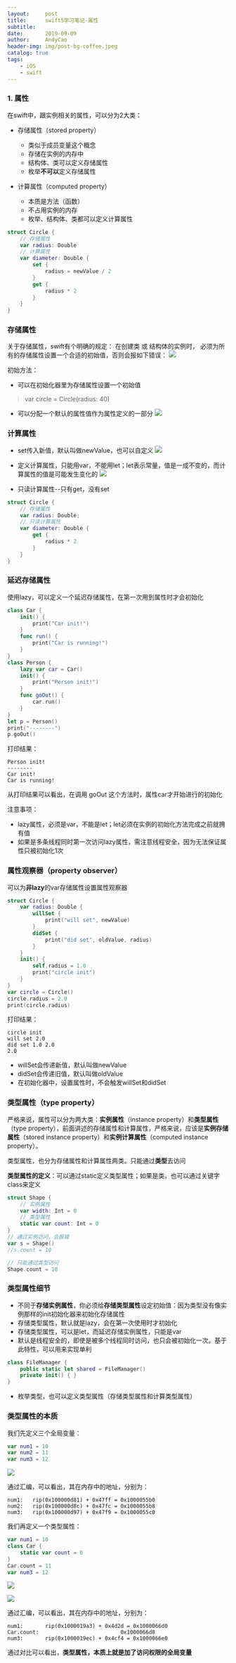 ```yaml
---
layout:     post
title:      swift5学习笔记-属性
subtitle:   
date:       2019-09-09
author:     AndyCao
header-img: img/post-bg-coffee.jpeg
catalog: true
tags:
    - iOS
    - swift
---
```


### 1. 属性
在swift中，跟实例相关的属性，可以分为2大类：
- 存储属性（stored property）
    - 类似于成员变量这个概念
    - 存储在实例的内存中
    - 结构体、类可以定义存储属性
    - 枚举**不可以**定义存储属性

- 计算属性（computed property）
    - 本质是方法（函数）
    - 不占用实例的内存
    - 枚举、结构体、类都可以定义计算属性

```swift
struct Circle {
    // 存储属性
    var radius: Double
    // 计算属性
    var diameter: Double {
        set {
            radius = newValue / 2
        }
        get {
            radius * 2
        }
    }
}
```

### 存储属性
关于存储属性，swift有个明确的规定：
在创建类 或 结构体的实例时， 必须为所有的存储属性设置一个合适的初始值，否则会报如下错误：
![](https://user-gold-cdn.xitu.io/2019/9/9/16d1492bd39c61ce?w=1632&h=172&f=png&s=88978)

初始方法：
- 可以在初始化器里为存储属性设置一个初始值
> var circle = Circle(radius: 40)
- 可以分配一个默认的属性值作为属性定义的一部分
![](https://user-gold-cdn.xitu.io/2019/9/9/16d14964628f5bd5?w=730&h=570&f=png&s=162186)




### 计算属性
- set传入新值，默认叫做newValue，也可以自定义
![](https://user-gold-cdn.xitu.io/2019/9/9/16d149aecb6dfac7?w=812&h=482&f=png&s=132801)

- 定义计算属性，只能用var，不能用let；let表示常量，值是一成不变的，而计算属性的值是可能发生变化的
![](https://user-gold-cdn.xitu.io/2019/9/9/16d149ebd1f72fd7?w=1520&h=280&f=png&s=137545)

- 只读计算属性--只有get，没有set

```swift
struct Circle {
    // 存储属性
    var radius: Double;
    // 只读计算属性
    var diameter: Double {
        get {
            radius * 2
        }
    }
}

```

### 延迟存储属性
使用lazy，可以定义一个延迟存储属性，在第一次用到属性时才会初始化
```swift
class Car {
    init() {
        print("Car init!")
    }
    func run() {
        print("Car is running!")
    }
}
class Person {
    lazy var car = Car()
    init() {
        print("Person init!")
    }
    func goOut() {
        car.run()
    }
}
let p = Person()
print("--------")
p.goOut()
```
打印结果：
```
Person init!
--------
Car init!
Car is running!
```
从打印结果可以看出，在调用 goOut 这个方法时，属性car才开始进行的初始化

注意事项：
- lazy属性，必须是var，不能是let；let必须在实例的初始化方法完成之前就拥有值
- 如果是多条线程同时第一次访问lazy属性，需注意线程安全，因为无法保证属性只被初始化1次

### 属性观察器（property observer）
可以为**非lazy**的var存储属性设置属性观察器
```swift
struct Circle {
    var radius: Double {
        willSet {
            print("will set", newValue)
        }
        didSet {
            print("did set", oldValue, radius)
        }
    }
    init() {
        self.radius = 1.0
        print("circle init")
    }
}
var circle = Circle()
circle.radius = 2.0
print(circle.radius)
```
打印结果：
```
circle init
will set 2.0
did set 1.0 2.0
2.0
```
- willSet会传递新值，默认叫做newValue
- didSet会传递旧值，默认叫做oldValue
- 在初始化器中，设置属性时，不会触发willSet和didSet

### 类型属性（type property）
严格来说，属性可以分为两大类：**实例属性**（instance property）和**类型属性**（type property），前面讲述的存储属性和计算属性，严格来说，应该是**实例存储属性**（stored instance property）和**实例计算属性**（computed instance property）。

类型属性，也分为存储属性和计算属性两类。只能通过**类型**去访问

**类型属性的定义**：可以通过static定义类型属性；如果是类，也可以通过关键字class来定义
```swift
struct Shape {
    // 实例属性
    var width: Int = 0
    // 类型属性
    static var count: Int = 0
}
// 通过实例访问，会报错
var s = Shape()
//s.count = 10

// 只能通过类型访问
Shape.count = 10
```

### 类型属性细节
- 不同于**存储实例属性**，你必须给**存储类型属性**设定初始值：因为类型没有像实例那样的init初始化器来初始化存储属性
- 存储类型属性，默认就是lazy，会在第一次使用时才初始化
- 存储类型属性，可以是let，而延迟存储实例属性，只能是var
- 默认是线程安全的，即使是被多个线程同时访问，也只会被初始化一次。基于此特性，可以用来实现单利

```swift
class FileManager {
    public static let shared = FileManager()
    private init() { }
}

```

- 枚举类型，也可以定义类型属性（存储类型属性和计算类型属性）

### 类型属性的本质
我们先定义三个全局变量：

```swift
var num1 = 10
var num2 = 11
var num3 = 12
```

![](https://user-gold-cdn.xitu.io/2019/9/10/16d1b81badc4731f?w=1180&h=386&f=png&s=340309)

通过汇编，可以看出，其在内存中的地址，分别为：
```
num1:	rip(0x100000d81) + 0x47ff = 0x1000055b0
num2:	rip(0x100000d8c) + 0x47fc = 0x1000055b8
num3:	rip(0x100000d97) + 0x47f9 = 0x1000055c0
```

我们再定义一个类型属性：

```swift
var num1 = 10
class Car {
    static var count = 0
}
Car.count = 11
var num3 = 12
```

![](https://user-gold-cdn.xitu.io/2019/9/10/16d1b896e250e3d5?w=1304&h=804&f=png&s=736475)

![](https://user-gold-cdn.xitu.io/2019/9/10/16d1b93dd2098bfc?w=1748&h=556&f=png&s=454465)

通过汇编，可以看出，其在内存中的地址，分别为：

```
num1:	    rip(0x1000019a3) + 0x4d2d = 0x1000066d0
Car.count:	                        0x1000066d8
num3:	    rip(0x1000019ec) + 0x4cf4 = 0x1000066e0 
```

通过对比可以看出，**类型属性，本质上就是加了访问权限的全局变量**